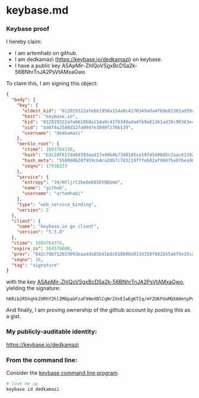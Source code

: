 # keybase.md
### Keybase proof

I hereby claim:

  * I am artemhabi on github.
  * I am dedkamazi (https://keybase.io/dedkamazi) on keybase.
  * I have a public key ASApMir-ZhlQoVSgxBcDSa2k-56BNhrTnJA2PsVtAMxaGwo

To claim this, I am signing this object:

```json
{
  "body": {
    "key": {
      "eldest_kid": "012029322afe661950a154a0c4170349ada4fb9e81361ad39c90363ec56d00cc5a1b0a",
      "host": "keybase.io",
      "kid": "012029322afe661950a154a0c4170349ada4fb9e81361ad39c90363ec56d00cc5a1b0a",
      "uid": "bd4f4a2540d327a094fe3890f276b119",
      "username": "dedkamazi"
    },
    "merkle_root": {
      "ctime": 1603764338,
      "hash": "b3c2df617d48d393aad17e40b4b7348185ce19f45d9605c2aac6139a9a1ad0f72b5d7f9288cea3f8cd0f9a54b44208de4137cc4163e05f636828dbbbbb98780f",
      "hash_meta": "558098620f959cb4ca20b7c7d3219f7feb82af90875e876ea908219fdbbe2765",
      "seqno": 17938223
    },
    "service": {
      "entropy": "J4/HYljrC1beOeDQIEVQQUmd",
      "name": "github",
      "username": "artemhabi"
    },
    "type": "web_service_binding",
    "version": 2
  },
  "client": {
    "name": "keybase.io go client",
    "version": "5.5.0"
  },
  "ctime": 1603764378,
  "expire_in": 504576000,
  "prev": "842c7db712653093eaa4da85bd1bdcb18b00d9116358f0d2b55a6f5e15caeb0a",
  "seqno": 16,
  "tag": "signature"
}
```

with the key [ASApMir-ZhlQoVSgxBcDSa2k-56BNhrTnJA2PsVtAMxaGwo](https://keybase.io/dedkamazi), yielding the signature:

```
hKRib2R5hqhkZXRhY2hlZMOpaGFzaF90eXBlCqNrZXnEIwEgKTIq/mYZUKFUoMQXA0mtpPuegTYa05yQNj7FbQDMWhsKp3BheWxvYWTESpcCEMQghCx9txJlMJPqpNqFvRvcsYsA2RFjWPDStVpvXhXK6wrEIP5HKL6VOyT8CffWNo7xgXOM20iZiVvkInzwxemcF4KrAgHCo3NpZ8RA3noekIsx6LTlb9RrSCer1dRuyfDy5bvEnZQF1+aNwoTnIs4iPHJwpAM8lWcpSsImeJUm5RPI8tFLkwUZrV68BKhzaWdfdHlwZSCkaGFzaIKkdHlwZQildmFsdWXEIKkbooe+/OIDBH217jgiviFnP0paYVQxEDqlsVBaNUYSo3RhZ80CAqd2ZXJzaW9uAQ==

```

And finally, I am proving ownership of the github account by posting this as a gist.

### My publicly-auditable identity:

https://keybase.io/dedkamazi

### From the command line:

Consider the [keybase command line program](https://keybase.io/download).

```bash
# look me up
keybase id dedkamazi
```
